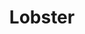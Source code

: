 ---
templateKey: blog-post
featuredpost: false
featuredimage: /assets/Lobster.png
title: Lobster
description: Fish|Crabpot
testfield: 1430
---
